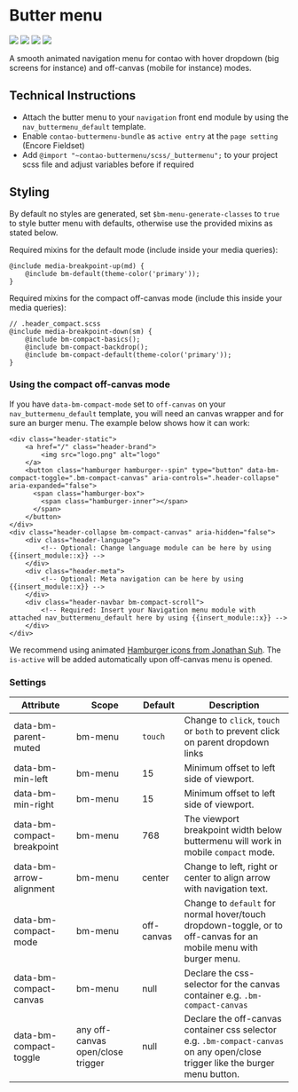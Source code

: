 # Butter menu 

[![](https://img.shields.io/packagist/v/heimrichhannot/contao-butermenu-bundle.svg)](https://packagist.org/packages/heimrichhannot/contao-butermenu-bundle)
[![](https://img.shields.io/packagist/dt/heimrichhannot/contao-butermenu-bundle.svg)](https://packagist.org/packages/heimrichhannot/contao-butermenu-bundle/stats)
[![](https://img.shields.io/travis/heimrichhannot/contao-butermenu-bundle/master.svg)](https://travis-ci.org/heimrichhannot/contao-butermenu-bundle/)
[![](https://img.shields.io/coveralls/heimrichhannot/contao-butermenu-bundle/master.svg)](https://coveralls.io/github/heimrichhannot/contao-butermenu-bundle)

A smooth animated navigation menu for contao with hover dropdown (big screens for instance) and off-canvas (mobile for instance) modes. 

## Technical Instructions

- Attach the butter menu to your `navigation` front end module by using the `nav_buttermenu_default` template.
- Enable `contao-buttermenu-bundle` as `active entry` at the `page setting` (Encore Fieldset)
- Add `@import "~contao-buttermenu/scss/_buttermenu";` to your project scss file and adjust variables before if required


## Styling

By default no styles are generated, set `$bm-menu-generate-classes` to `true` to style butter menu with defaults, otherwise use the provided mixins as stated below.

Required mixins for the default mode (include inside your media queries):

```
@include media-breakpoint-up(md) {
	@include bm-default(theme-color('primary'));
}
```

Required mixins for the compact off-canvas mode (include this inside your media queries):

```
// .header_compact.scss
@include media-breakpoint-down(sm) {
	@include bm-compact-basics();
	@include bm-compact-backdrop();
	@include bm-compact-default(theme-color('primary'));
}
```



### Using the compact off-canvas mode

If you have `data-bm-compact-mode` set to `off-canvas` on your `nav_buttermenu_default` template, you will need an canvas wrapper and for sure an burger menu.
The example below shows how it can work:

```
<div class="header-static">
	<a href="/" class="header-brand">
		<img src="logo.png" alt="logo"
	</a>
	<button class="hamburger hamburger--spin" type="button" data-bm-compact-toggle=".bm-compact-canvas" aria-controls=".header-collapse" aria-expanded="false">
	  <span class="hamburger-box">
	    <span class="hamburger-inner"></span>
	  </span>
	</button>
</div>
<div class="header-collapse bm-compact-canvas" aria-hidden="false">
	<div class="header-language">
		<!-- Optional: Change language module can be here by using {{insert_module::x}} -->
	</div>
	<div class="header-meta">
		<!-- Optional: Meta navigation can be here by using {{insert_module::x}} -->
	</div>
	<div class="header-navbar bm-compact-scroll">
		<!-- Required: Insert your Navigation menu module with attached nav_buttermenu_default here by using {{insert_module::x}} -->
	</div>
</div>
```

We recommend using animated [Hamburger icons from Jonathan Suh](https://jonsuh.com/hamburgers/). The `is-active` will be added automatically upon off-canvas menu is opened. 

### Settings

Attribute | Scope | Default | Description
------ | ---- | ------- | -----------
data-bm-parent-muted | bm-menu | `touch` | Change to `click`, `touch` or `both` to prevent click on parent dropdown links
data-bm-min-left | bm-menu | 15 | Minimum offset to left side of viewport.
data-bm-min-right | bm-menu | 15 | Minimum offset to left side of viewport.   
data-bm-compact-breakpoint | bm-menu | 768 | The viewport breakpoint width below buttermenu will work in mobile `compact` mode. 
data-bm-arrow-alignment | bm-menu | center | Change to left, right or center to align arrow with navigation text.
data-bm-compact-mode | bm-menu | off-canvas | Change to `default` for normal hover/touch dropdown-toggle, or to off-canvas for an mobile menu with burger menu.
data-bm-compact-canvas | bm-menu | null | Declare the css-selector for the canvas container e.g. `.bm-compact-canvas`
data-bm-compact-toggle | any off-canvas open/close trigger | null | Declare the off-canvas container css selector e.g. `.bm-compact-canvas` on any open/close trigger like the burger menu button.